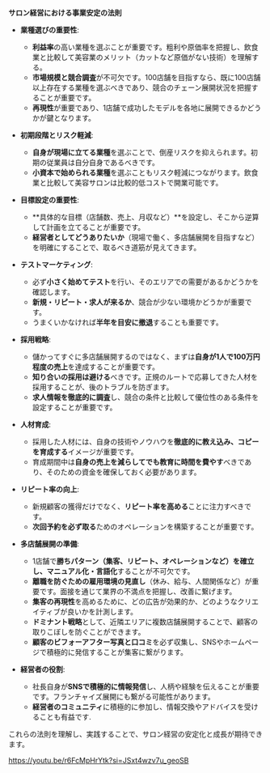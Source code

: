 **サロン経営における事業安定の法則**

- **業種選びの重要性**:
    
    - **利益率**の高い業種を選ぶことが重要です。粗利や原価率を把握し、飲食業と比較して美容業のメリット（カットなど原価がない技術）を理解する。
    - **市場規模と競合調査**が不可欠です。100店舗を目指すなら、既に100店舗以上存在する業種を選ぶべきであり、競合のチェーン展開状況を把握することが重要です。
    - **再現性**が重要であり、1店舗で成功したモデルを各地に展開できるかどうかが鍵となります。
- **初期段階とリスク軽減**:
    
    - **自身が現場に立てる業種**を選ぶことで、倒産リスクを抑えられます。初期の従業員は自分自身であるべきです。
    - **小資本で始められる業種**を選ぶこともリスク軽減につながります。飲食業と比較して美容サロンは比較的低コストで開業可能です。
- **目標設定の重要性**:
    
    - **具体的な目標（店舗数、売上、月収など）**を設定し、そこから逆算して計画を立てることが重要です。
    - **経営者としてどうありたいか**（現場で働く、多店舗展開を目指すなど）を明確にすることで、取るべき道筋が見えてきます。
- **テストマーケティング**:
    
    - 必ず**小さく始めてテスト**を行い、そのエリアでの需要があるかどうかを確認します。
    - **新規・リピート・求人が来るか**、競合が少ない環境かどうかが重要です。
    - うまくいかなければ**半年を目安に撤退**することも重要です。
- **採用戦略**:
    
    - 儲かってすぐに多店舗展開するのではなく、まずは**自身が1人で100万円程度の売上**を達成することが重要です。
    - **知り合いの採用は避ける**べきです。正規のルートで応募してきた人材を採用することが、後のトラブルを防ぎます。
    - **求人情報を徹底的に調査**し、競合の条件と比較して優位性のある条件を設定することが重要です。
- **人材育成**:
    
    - 採用した人材には、自身の技術やノウハウを**徹底的に教え込み、コピーを育成する**イメージが重要です。
    - 育成期間中は**自身の売上を減らしてでも教育に時間を費やす**べきであり、そのための資金を確保しておく必要があります。
- **リピート率の向上**:
    
    - 新規顧客の獲得だけでなく、**リピート率を高める**ことに注力すべきです。
    - **次回予約を必ず取る**ためのオペレーションを構築することが重要です。
- **多店舗展開の準備**:
    
    - 1店舗で**勝ちパターン（集客、リピート、オペレーションなど）を確立し、マニュアル化・言語化**することが不可欠です。
    - **離職を防ぐための雇用環境の見直し**（休み、給与、人間関係など）が重要です。面接を通じて業界の不満点を把握し、改善に繋げます。
    - **集客の再現性**を高めるために、どの広告が効果的か、どのようなクリエイティブが良いかを計測します。
    - **ドミナント戦略**として、近隣エリアに複数店舗展開することで、顧客の取りこぼしを防ぐことができます。
    - **顧客のビフォーアフター写真と口コミ**を必ず収集し、SNSやホームページで積極的に発信することが集客に繋がります。
- **経営者の役割**:
    
    - 社長自身が**SNSで積極的に情報発信**し、人柄や経験を伝えることが重要です。フランチャイズ展開にも繋がる可能性があります。
    - **経営者のコミュニティ**に積極的に参加し、情報交換やアドバイスを受けることも有益です.

これらの法則を理解し、実践することで、サロン経営の安定化と成長が期待できます。

https://youtu.be/r6FcMpHrYtk?si=JSxt4wzv7u_geoSB